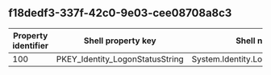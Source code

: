 ## f18dedf3-337f-42c0-9e03-cee08708a8c3

Property identifier | Shell property key | Shell name | Alias
--- | --- | --- | ---
100 | PKEY_Identity_LogonStatusString | System.Identity.LogonStatusString | 

